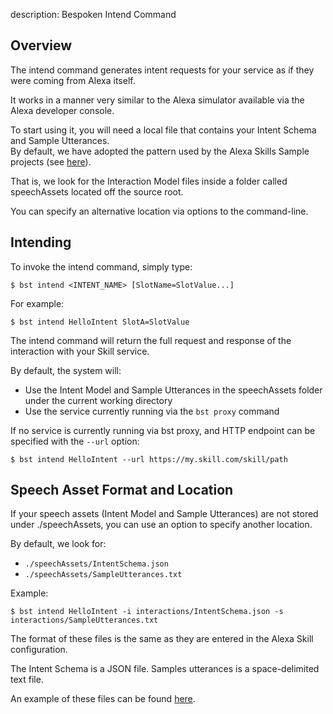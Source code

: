 description: Bespoken Intend Command

## Overview

The intend command generates intent requests for your service as if they were coming from Alexa itself.

It works in a manner very similar to the Alexa simulator available via the Alexa developer console.  

To start using it, you will need a local file that contains your Intent Schema and Sample Utterances.  
By default, we have adopted the pattern used by the Alexa Skills Sample projects (see [here](https://github.com/alexa/skill-sample-nodejs-hello-world)).

That is, we look for the Interaction Model files inside a folder called speechAssets located off the source root.  

You can specify an alternative location via options to the command-line.

## Intending

To invoke the intend command, simply type:
```
$ bst intend <INTENT_NAME> [SlotName=SlotValue...]
```

For example:
```
$ bst intend HelloIntent SlotA=SlotValue
```

The intend command will return the full request and response of the interaction with your Skill service.  

By default, the system will:

* Use the Intent Model and Sample Utterances in the speechAssets folder under the current working directory
* Use the service currently running via the `bst proxy` command

If no service is currently running via bst proxy, and HTTP endpoint can be specified with the `--url` option:
```
$ bst intend HelloIntent --url https://my.skill.com/skill/path
```

## Speech Asset Format and Location
If your speech assets  (Intent Model and Sample Utterances) are not stored under ./speechAssets, you can use an option to specify another location.

By default, we look for:

* `./speechAssets/IntentSchema.json`
* `./speechAssets/SampleUtterances.txt`

Example:
```
$ bst intend HelloIntent -i interactions/IntentSchema.json -s interactions/SampleUtterances.txt
```

The format of these files is the same as they are entered in the Alexa Skill configuration.  

The Intent Schema is a JSON file. Samples utterances is a space-delimited text file.

An example of these files can be found [here](https://github.com/alexa/skill-sample-nodejs-hello-world/tree/master/speechAssets).
